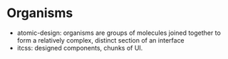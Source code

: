 # Organisms

-   atomic-design: organisms are groups of molecules joined together to form a relatively complex, distinct section of an interface
-   itcss: designed components, chunks of UI.
